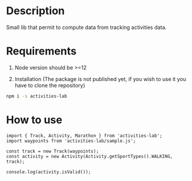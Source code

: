 # Description
Small lib that permit to compute data from tracking activities data.

# Requirements
1. Node version should be >=12

2. Installation
(The package is not published yet, if you wish to use it you have to clone the repository)
```bash
npm i -s activities-lab
```

# How to use
```node
import { Track, Activity, Marathon } from 'activities-lab';
import waypoints from 'activities-lab/sample.js';

const track = new Track(waypoints);
const activity = new Activity(Activity.getSportTypes().WALKING, track);

console.log(activity.isValid());
```